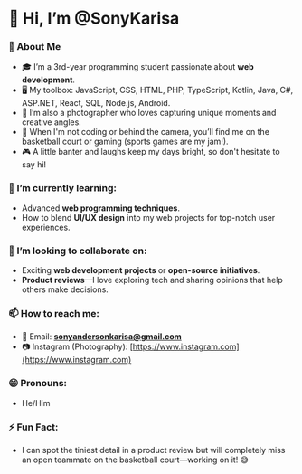 # 👋 Hi, I’m @SonyKarisa

### 🌟 About Me

- 🎓 I’m a 3rd-year programming student passionate about **web development**.
- 🖥️ My toolbox: JavaScript, CSS, HTML, PHP, TypeScript, Kotlin, Java, C#, ASP.NET, React, SQL, Node.js, Android.
- 📸 I’m also a photographer who loves capturing unique moments and creative angles.
- 🏀 When I'm not coding or behind the camera, you’ll find me on the basketball court or gaming (sports games are my jam!).
- 🎮 A little banter and laughs keep my days bright, so don't hesitate to say hi!

### 🌱 I’m currently learning:

- Advanced **web programming techniques**.
- How to blend **UI/UX design** into my web projects for top-notch user experiences.

### 💞️ I’m looking to collaborate on:

- Exciting **web development projects** or **open-source initiatives**.
- **Product reviews**—I love exploring tech and sharing opinions that help others make decisions.

### 📫 How to reach me:

- 📧 Email: **[sonyandersonkarisa@gmail.com](mailto\:sonyandersonkarisa@gmail.com)**
- 📷 Instagram (Photography): [https://www.instagram.com](https://www.instagram.com)

### 😄 Pronouns:

- He/Him

### ⚡ Fun Fact:

- I can spot the tiniest detail in a product review but will completely miss an open teammate on the basketball court—working on it! 😅
